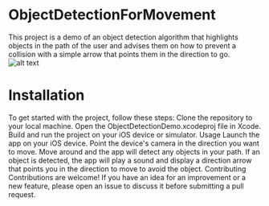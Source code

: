 # ObjectDetectionForMovement
This project is a demo of an object detection algorithm that highlights objects in the path of the user and advises them on how to prevent a collision with a simple arrow that points them in the direction to go.
![alt text](IMG_1451.PNG)
# Installation
To get started with the project, follow these steps:
Clone the repository to your local machine.
Open the ObjectDetectionDemo.xcodeproj file in Xcode.
Build and run the project on your iOS device or simulator.
Usage
Launch the app on your iOS device.
Point the device's camera in the direction you want to move.
Move around and the app will detect any objects in your path.
If an object is detected, the app will play a sound and display a direction arrow that points you in the direction to move to avoid the object.
Contributing
Contributions are welcome! If you have an idea for an improvement or a new feature, please open an issue to discuss it before submitting a pull request.
